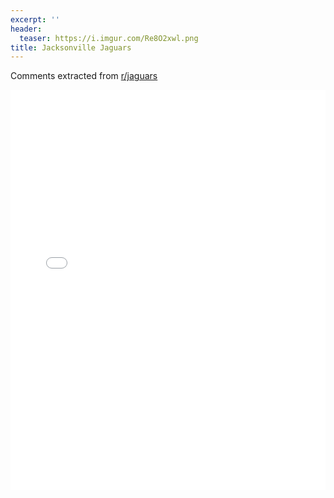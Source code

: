 ```yaml
---
excerpt: ''
header:
  teaser: https://i.imgur.com/Re8O2xwl.png
title: Jacksonville Jaguars
---
```


Comments extracted from [r/jaguars](https://reddit.com/r/jaguars)
<iframe id="igraph" scrolling="no" style="border:none;" seamless="seamless" src="/plots/NFL/JAX.html" height="640" width="100%"></iframe>